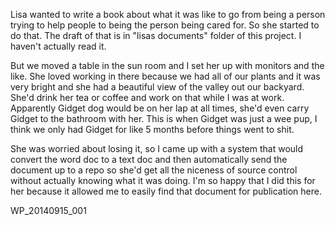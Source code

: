 Lisa wanted to write a book about what it was like to go from being a person trying to help people to being the person being cared for. So she started to do that. The draft of that is in "lisas documents" folder of this project. I haven't actually read it. 

But we moved a table in the sun room and I set her up with monitors and the like. She loved working in there because we had all of our plants and it was very bright and she had a beautiful view of the valley out our backyard. She'd drink her tea or coffee and work on that while I was at work. Apparently Gidget dog would be on her lap at all times, she'd even carry Gidget to the bathroom with her. This is when Gidget was just a wee pup, I think we only had Gidget for like 5 months before things went to shit.  

She was worried about losing it, so I came up with a system that would convert the word doc to a text doc and then automatically send the document up to a repo so she'd get all the niceness of source control without actually knowing what it was doing. I'm so happy that I did this for her because it allowed me to easily find that document for publication here.  


WP_20140915_001